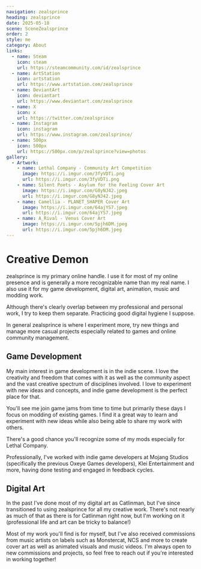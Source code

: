 ```yaml
---
navigation: zealsprince
heading: zealsprince
date: 2025-05-18
scene: SceneZealsprince
order: 2
style: me
category: About
links:
  - name: Steam
    icon: steam
    url: https://steamcommunity.com/id/zealsprince
  - name: ArtStation
    icon: artstation
    url: https://www.artstation.com/zealsprince
  - name: DeviantArt
    icon: deviantart
    url: https://www.deviantart.com/zealsprince
  - name: X
    icon: x
    url: https://twitter.com/zealsprince
  - name: Instagram
    icon: instagram
    url: https://www.instagram.com/zealsprince/
  - name: 500px
    icon: 500px
    url: https://500px.com/p/zealsprince?view=photos
gallery:
  - Artwork:
    - name: Lethal Company - Community Art Competition
      image: https://i.imgur.com/3fyVDTi.png
      url: https://i.imgur.com/3fyVDTi.png
    - name: Silent Poets - Asylum for the Feeling Cover Art
      image: https://i.imgur.com/G8yNJ42.jpeg
      url: https://i.imgur.com/G8yNJ42.jpeg
    - name: Camellia - PLANET_SHAPER Cover Art
      image: https://i.imgur.com/64ajYS7.jpeg
      url: https://i.imgur.com/64ajYS7.jpeg
    - name: A_Rival - Venus Cover Art
      image: https://i.imgur.com/5pjh6DM.jpeg
      url: https://i.imgur.com/5pjh6DM.jpeg
---
```


# Creative Demon

zealsprince is my primary online handle. I use it for most of my online presence and is generally a more recognizable name than my real name. I also use it for my game development, digital art, animation, music and modding work.

Although there's clearly overlap between my professional and personal work, I try to keep them separate. Practicing good digital hygiene I suppose.

In general zealsprince is where I experiment more, try new things and manage more casual projects especially related to games and online community management.

## Game Development

My main interest in game development is in the indie scene. I love the creativity and freedom that comes with it as well as the community aspect and the vast creative spectrum of disciplines involved. I love to experiment with new ideas and concepts, and indie game development is the perfect place for that.

You'll see me join game jams from time to time but primarily these days I focus on modding of existing games. I find it a great way to learn and experiment with new ideas while also being able to share my work with others.

There's a good chance you'll recognize some of my mods especially for Lethal Company.

Professionally, I've worked with indie game developers at Mojang Studios (specifically the previous Oxeye Games developers), Klei Entertainment and more, having done testing and engaged in feedback cycles.

## Digital Art

In the past I've done most of my digital art as Catlinman, but I've since transitioned to using zealsprince for all my creative work. There's not nearly as much of that as there is for Catlinman right now, but I'm working on it (professional life and art can be tricky to balance!)

Most of my work you'll find is for myself, but I've also received commissions from music artists on labels such as Monstercat, NCS and more to create cover art as well as animated visuals and music videos. I'm always open to new commissions and projects, so feel free to reach out if you're interested in working together!
